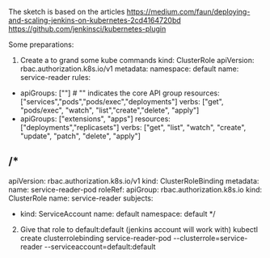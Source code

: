 The sketch is based on the articles
https://medium.com/faun/deploying-and-scaling-jenkins-on-kubernetes-2cd4164720bd
https://github.com/jenkinsci/kubernetes-plugin

Some preparations:

1. Create a to grand some kube commands
kind: ClusterRole
apiVersion: rbac.authorization.k8s.io/v1
metadata:
  namespace: default
  name: service-reader
rules:
- apiGroups: [""] # "" indicates the core API group
  resources: ["services","pods","pods/exec","deployments"]
  verbs: ["get", "pods/exec", "watch", "list","create","delete", "apply"]
- apiGroups: ["extensions", "apps"]
  resources: ["deployments","replicasets"]
  verbs: ["get", "list", "watch", "create", "update", "patch", "delete", "apply"]
  
 /*
---
apiVersion: rbac.authorization.k8s.io/v1
kind: ClusterRoleBinding
metadata:
  name: service-reader-pod
roleRef:
  apiGroup: rbac.authorization.k8s.io
  kind: ClusterRole
  name: service-reader
subjects:
  - kind: ServiceAccount
    name: default
    namespace: default
*/      
   
2.  Give that role to default:default (jenkins account will work with)
kubectl create clusterrolebinding service-reader-pod   --clusterrole=service-reader  --serviceaccount=default:default
